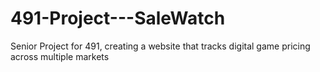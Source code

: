 # 491-Project---SaleWatch
Senior Project for 491, creating a website that tracks digital game pricing across multiple markets
